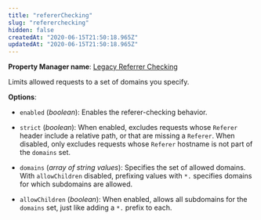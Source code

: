```yaml
---
title: "refererChecking"
slug: "refererchecking"
hidden: false
createdAt: "2020-06-15T21:50:18.965Z"
updatedAt: "2020-06-15T21:50:18.965Z"
---
```

__Property Manager name__: [Legacy Referrer Checking](https://control.akamai.com/wh/CUSTOMER/AKAMAI/en-US/WEBHELP/property-manager/property-manager-help/csh_lookup.html?id=PM_0070)

Limits allowed requests to a set of domains you specify.

__Options__:

<div class="option" markdown="1" id="refererChecking.enabled" >

- `enabled` (_boolean_): Enables the referer-checking behavior.

</div>

<div class="option" markdown="1" id="refererChecking.strict" >

- `strict` (_boolean_): When enabled, excludes requests whose `Referer` header include a relative path, or that are missing a `Referer`. When disabled, only excludes requests whose `Referer` hostname is not part of the `domains` set.

</div>

<div class="option" markdown="1" id="refererChecking.domains" >

- `domains` (_array of string values_): Specifies the set of allowed domains. With `allowChildren` disabled, prefixing values with `*.` specifies domains for which subdomains are allowed.

</div>

<div class="option" markdown="1" id="refererChecking.allowChildren" >

- `allowChildren` (_boolean_): When enabled, allows all subdomains for the `domains` set, just like adding a `*.` prefix to each.

</div>

</div>

<div class="feature" data-feature="removeQueryParameter" markdown="1">
